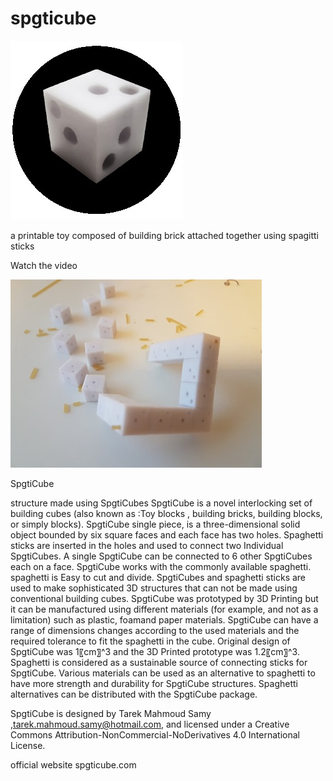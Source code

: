 # spgticube
![](https://github.com/tarekmahmoudsamy/spgticube/blob/main/spgticube.jpg)

a printable toy composed of building brick attached together using spagitti sticks



Watch the video

[![spgticube on Youtube](https://github.com/tarekmahmoudsamy/spgticube/blob/main/spgticube2.jpg)](https://https://www.youtube.com/watch?v=pQxLeeunF0c)



 SpgtiCube
 
structure made using SpgtiCubes
SpgtiCube is a novel interlocking set of building cubes (also known as :Toy blocks , building bricks, building blocks, or simply blocks). SpgtiCube single piece,  is a three-dimensional solid object bounded by six square faces and each face has two holes.
Spaghetti sticks are inserted in the holes and used to connect two Individual SpgtiCubes.
A single SpgtiCube can be connected to 6 other SpgtiCubes each on a face.
SpgtiCube works with the commonly available spaghetti. spaghetti is Easy to cut and divide.
SpgtiCubes and spaghetti sticks are used to make sophisticated 3D structures that can not be made using conventional building cubes.
SpgtiCube was prototyped by 3D Printing but it can be manufactured using different materials (for example, and not as a limitation) such as plastic, foamand paper materials.
SpgtiCube can have a range of dimensions changes according to the used materials and the required tolerance to fit the spaghetti in the cube. Original design of SpgtiCube was 1〖cm〗^3 and the 3D Printed prototype was 1.2〖cm〗^3.
Spaghetti is considered as a sustainable source of connecting sticks for SpgtiCube.
Various materials can be used as an alternative to spaghetti to have more strength and durability for SpgtiCube structures. Spaghetti alternatives can be distributed with the SpgtiCube package.

SpgtiCube is designed by Tarek Mahmoud Samy ,tarek.mahmoud.samy@hotmail.com,  and licensed under a Creative Commons Attribution-NonCommercial-NoDerivatives 4.0 International License.
  
  official website spgticube.com




